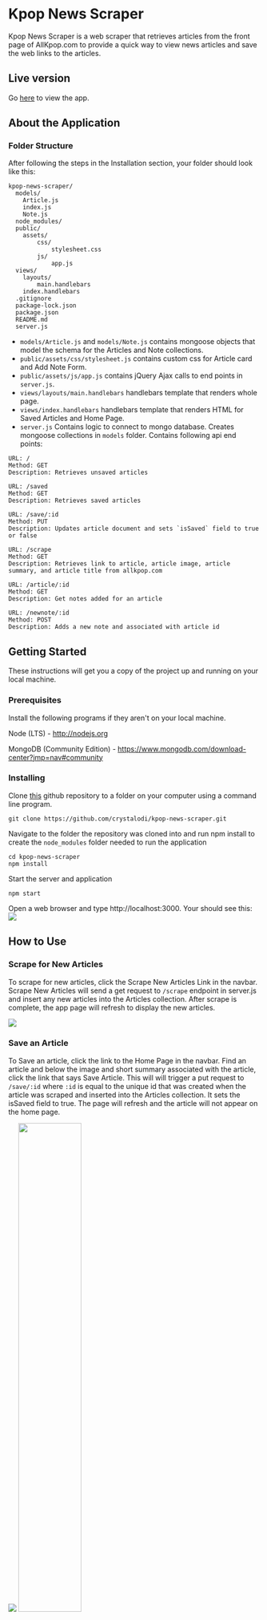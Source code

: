 # Kpop News Scraper

Kpop News Scraper is a web scraper that retrieves articles from the front page of AllKpop.com to provide a quick way to view news articles and save the web links to the articles.

## Live version
Go [here](https://polar-depths-15878.herokuapp.com/) to view the app.

## About the Application

### Folder Structure

After following the steps in the Installation section, your folder should look like this:

```
kpop-news-scraper/
  models/
    Article.js
    index.js
    Note.js
  node_modules/
  public/
    assets/
        css/
            stylesheet.css
        js/
            app.js
  views/
    layouts/
        main.handlebars
    index.handlebars
  .gitignore
  package-lock.json
  package.json
  README.md
  server.js
```
* `models/Article.js` and `models/Note.js` contains mongoose objects that model the schema for the Articles and Note collections.
* `public/assets/css/stylesheet.js` contains custom css for Article card and Add Note Form.
* `public/assets/js/app.js` contains jQuery Ajax calls to end points in `server.js`.
* `views/layouts/main.handlebars` handlebars template that renders whole page.
* `views/index.handlebars` handlebars template that renders HTML for Saved Articles and Home Page.
* `server.js` Contains logic to connect to mongo database. Creates mongoose collections in `models` folder. Contains following api end points:
```
URL: / 
Method: GET 
Description: Retrieves unsaved articles

URL: /saved
Method: GET 
Description: Retrieves saved articles

URL: /save/:id
Method: PUT
Description: Updates article document and sets `isSaved` field to true or false

URL: /scrape
Method: GET
Description: Retrieves link to article, article image, article summary, and article title from allkpop.com

URL: /article/:id
Method: GET
Description: Get notes added for an article

URL: /newnote/:id
Method: POST
Description: Adds a new note and associated with article id
```

## Getting Started

These instructions will get you a copy of the project up and running on your local machine.

### Prerequisites

Install the following programs if they aren't on your local machine.

Node (LTS) - http://nodejs.org

MongoDB (Community Edition) - https://www.mongodb.com/download-center?jmp=nav#community


### Installing

Clone [this](https://github.com/crystalodi/kpop-news-scraper.git) github repository to a folder on your computer using a command line program.

```
git clone https://github.com/crystalodi/kpop-news-scraper.git
```

Navigate to the folder the repository was cloned into and run npm install to create the `node_modules` folder needed to run the application

```
cd kpop-news-scraper
npm install
```

Start the server and application

```
npm start
```

Open a web browser and type http://localhost:3000. Your should see this:
<img src="https://raw.githubusercontent.com/crystalodi/kpop-news-scraper/master/images/home.jpg">


## How to Use

### Scrape for New Articles
To scrape for new articles, click the Scrape New Articles Link in the navbar. Scrape New Articles will send a get request to `/scrape` endpoint in server.js and insert any new articles into the Articles collection. After scrape is complete, the app page will refresh to display the new articles.

<img src="https://raw.githubusercontent.com/crystalodi/kpop-news-scraper/master/images/navbar_1.png">

### Save an Article
To Save an article, click the link to the Home Page in the navbar. Find an article and below the image and short summary associated with the article, click the link that says Save Article. This will will trigger a put request to `/save/:id` where `:id` is equal to the unique id that was created when the article was scraped and inserted into the Articles collection. It sets the isSaved field to true. The page will refresh and the article will not appear on the home page.

<img src="https://raw.githubusercontent.com/crystalodi/kpop-news-scraper/master/images/navbar_3.png">


<img src="https://raw.githubusercontent.com/crystalodi/kpop-news-scraper/master/images/save_an_article.jpg" width="50%">


### View and Add Comment(s) to Article

<img src="https://raw.githubusercontent.com/crystalodi/kpop-news-scraper/master/images/save_an_article.jpg" width="50%" height="100%">

<img src="https://raw.githubusercontent.com/crystalodi/kpop-news-scraper/master/images/view_add_comment.png" width="50%">


### Remove a Saved Article

<img src="https://raw.githubusercontent.com/crystalodi/kpop-news-scraper/master/images/navbar_2.png" width="50%" height="100%">

<img src="https://raw.githubusercontent.com/crystalodi/kpop-news-scraper/master/images/saved_articles.jpg" width="50%" height="100%">

<img src="https://raw.githubusercontent.com/crystalodi/kpop-news-scraper/master/images/remove_from_saved.jpg" width="50%" height="100%">

## Built With

* [NodeJS](https://nodejs.org/) - The web framework used
* [Express](https://expressjs.com/) - Used to create web server
* [Mongoose](http://mongoosejs.com/) - Used to create mongodb collections and relationships with other collections.
* [Express Handlebars](https://www.npmjs.com/package/express-handlebars/) - Used to generate layout
* [Materialize CSS](https://materializecss.com/) - CSS Framework used to add styling to layout.
* [Cheerio](https://www.npmjs.com/package/cheerio) - Node Package that executes jQuery from web server to scrape web site.
* [Request](https://www.npmjs.com/package/request) - HTTP client that retrieves website HTML.
* [Body Parser](https://www.npmjs.com/package/body-parser) - Middleware for parsing body sent for POST requests.

## Authors

* **Crystal Odi** - *Initial work* - [crystalodi](https://github.com/crystalodi)


## Acknowledgments

* Stack Overflow
* Express Documentation
* Mongoose Documentation
* MongoDB Documentation
* AllKpop.com
* Mozilla Developer's Network

